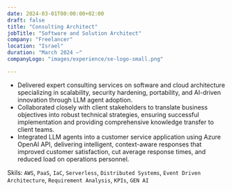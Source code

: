 ```yaml
---
date: 2024-03-01T00:00:00+02:00
draft: false
title: "Consulting Architect"
jobTitle: "Software and Solution Architect"
company: "Freelancer"
location: "Israel"
duration: "March 2024 –"
companyLogo: "images/experience/se-logo-small.png"

---
```


- Delivered expert consulting services on software and cloud architecture specializing in scalability, security hardening, portability, and AI-driven innovation through LLM agent adoption.  
- Collaborated closely with client stakeholders to translate business objectives into robust technical strategies, ensuring successful implementation and providing comprehensive knowledge transfer to client teams.  
- Integrated LLM agents into a customer service application using Azure OpenAI API, delivering intelligent, context-aware responses that improved customer satisfaction, cut average response times, and reduced load on operations personnel.  

Skils: `AWS`, `PaaS`, `IaC`, `Serverless`, `Distributed Systems`, `Event Driven Architecture`, `Requirement Analysis`, `KPIs`, `GEN AI`  
